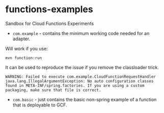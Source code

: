 # functions-examples
Sandbox for Cloud Functions Experiments

- `com.example` - contains the minimum working code needed for an adapter.

Will work if you use:

```
mvn function:run
```
 
It can be used to reproduce the issue if you remove the classloader trick.

```
WARNING: Failed to execute com.example.CloudFunctionRequestHandler
java.lang.IllegalArgumentException: No auto configuration classes found in META-INF/spring.factories. If you are using a custom packaging, make sure that file is correct.
```

- `com.basic` - just contains the basic non-spring example of a function that is deployable to GCF.
